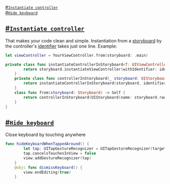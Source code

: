 [#`Instantiate controller`](https://github.com/mikhailpanfilov/SwiftExtensions/blob/master/UIViewController.md#instantiate-controller)<br/>
[#`Hide keyboard`](https://github.com/mikhailpanfilov/SwiftExtensions/blob/master/UIViewController.md#hide-keyboard)<br/>

## [#`Instantiate controller`]()

That makes your code clean and simple. Instantiation from a [storyboard](https://github.com/mikhailpanfilov/SwiftExtensions/blob/master/Enums.md#storyboard) by the controller's [identifier](https://github.com/mikhailpanfilov/SwiftExtensions/blob/master/Protocols.md#name-describable-identifier-typeName) takes just one line.
Example:
```swift
let viewController = YourViewController.from(storyboard: .main)
```
```swift
private class func instantiateControllerInStoryboard<T: UIViewController>(_ storyboard: UIStoryboard, identifier: String) -> T {
        return storyboard.instantiateViewController(withIdentifier: identifier) as! T
    }
    private class func controllerInStoryboard(_ storyboard: UIStoryboard, identifier: String) -> Self {
        return instantiateControllerInStoryboard(storyboard, identifier: identifier)
    }
    class func from(storyboard: Storyboard) -> Self {
        return controllerInStoryboard(UIStoryboard(name: storyboard.rawValue, bundle: nil), identifier: identifier)
    }
}
```

## [#`Hide keyboard`]()

Close keyboard by touching anywhere

```swift
func hideKeyboardWhenTappedAround() {
        let tap: UITapGestureRecognizer = UITapGestureRecognizer(target: self, action: #selector(UIViewController.dismissKeyboard))
        tap.cancelsTouchesInView = false
        view.addGestureRecognizer(tap)
    }
    @objc func dismissKeyboard() {
        view.endEditing(true)
    }
```
